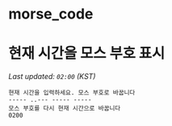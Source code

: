# morse_code
# 현재 시간을 모스 부호 표시
<!-- MORSE_TIME_START -->
_Last updated: `02:00` (KST)_

```
현재 시간을 입력하세요. 모스 부호로 바꿉니다
----- ..--- ----- -----
모스 부호를 다시 현재 시간으로 바꿉니다
0200
```
<!-- MORSE_TIME_END -->
